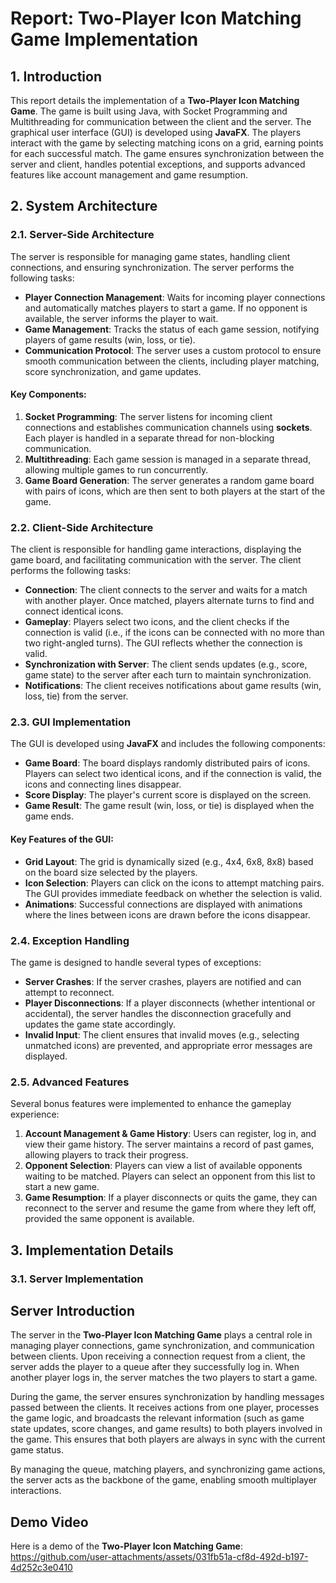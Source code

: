 # Report: Two-Player Icon Matching Game Implementation

## 1. Introduction

This report details the implementation of a **Two-Player Icon Matching Game**. The game is built using Java, with Socket Programming and Multithreading for communication between the client and the server. The graphical user interface (GUI) is developed using **JavaFX**. The players interact with the game by selecting matching icons on a grid, earning points for each successful match. The game ensures synchronization between the server and client, handles potential exceptions, and supports advanced features like account management and game resumption.

## 2. System Architecture

### 2.1. Server-Side Architecture

The server is responsible for managing game states, handling client connections, and ensuring synchronization. The server performs the following tasks:
- **Player Connection Management**: Waits for incoming player connections and automatically matches players to start a game. If no opponent is available, the server informs the player to wait.
- **Game Management**: Tracks the status of each game session, notifying players of game results (win, loss, or tie).
- **Communication Protocol**: The server uses a custom protocol to ensure smooth communication between the clients, including player matching, score synchronization, and game updates.

#### Key Components:
1. **Socket Programming**: The server listens for incoming client connections and establishes communication channels using **sockets**. Each player is handled in a separate thread for non-blocking communication.
2. **Multithreading**: Each game session is managed in a separate thread, allowing multiple games to run concurrently.
3. **Game Board Generation**: The server generates a random game board with pairs of icons, which are then sent to both players at the start of the game.

### 2.2. Client-Side Architecture

The client is responsible for handling game interactions, displaying the game board, and facilitating communication with the server. The client performs the following tasks:
- **Connection**: The client connects to the server and waits for a match with another player. Once matched, players alternate turns to find and connect identical icons.
- **Gameplay**: Players select two icons, and the client checks if the connection is valid (i.e., if the icons can be connected with no more than two right-angled turns). The GUI reflects whether the connection is valid.
- **Synchronization with Server**: The client sends updates (e.g., score, game state) to the server after each turn to maintain synchronization.
- **Notifications**: The client receives notifications about game results (win, loss, tie) from the server.

### 2.3. GUI Implementation

The GUI is developed using **JavaFX** and includes the following components:
- **Game Board**: The board displays randomly distributed pairs of icons. Players can select two identical icons, and if the connection is valid, the icons and connecting lines disappear.
- **Score Display**: The player's current score is displayed on the screen.
- **Game Result**: The game result (win, loss, or tie) is displayed when the game ends.

#### Key Features of the GUI:
- **Grid Layout**: The grid is dynamically sized (e.g., 4x4, 6x8, 8x8) based on the board size selected by the players.
- **Icon Selection**: Players can click on the icons to attempt matching pairs. The GUI provides immediate feedback on whether the selection is valid.
- **Animations**: Successful connections are displayed with animations where the lines between icons are drawn before the icons disappear.

### 2.4. Exception Handling

The game is designed to handle several types of exceptions:
- **Server Crashes**: If the server crashes, players are notified and can attempt to reconnect.
- **Player Disconnections**: If a player disconnects (whether intentional or accidental), the server handles the disconnection gracefully and updates the game state accordingly.
- **Invalid Input**: The client ensures that invalid moves (e.g., selecting unmatched icons) are prevented, and appropriate error messages are displayed.

### 2.5. Advanced Features

Several bonus features were implemented to enhance the gameplay experience:
1. **Account Management & Game History**: Users can register, log in, and view their game history. The server maintains a record of past games, allowing players to track their progress.
2. **Opponent Selection**: Players can view a list of available opponents waiting to be matched. Players can select an opponent from this list to start a new game.
3. **Game Resumption**: If a player disconnects or quits the game, they can reconnect to the server and resume the game from where they left off, provided the same opponent is available.

## 3. Implementation Details

### 3.1. Server Implementation

## Server Introduction

The server in the **Two-Player Icon Matching Game** plays a central role in managing player connections, game synchronization, and communication between clients. Upon receiving a connection request from a client, the server adds the player to a queue after they successfully log in. When another player logs in, the server matches the two players to start a game.

During the game, the server ensures synchronization by handling messages passed between the clients. It receives actions from one player, processes the game logic, and broadcasts the relevant information (such as game state updates, score changes, and game results) to both players involved in the game. This ensures that both players are always in sync with the current game status.

By managing the queue, matching players, and synchronizing game actions, the server acts as the backbone of the game, enabling smooth multiplayer interactions.

## Demo Video

Here is a demo of the **Two-Player Icon Matching Game**:
https://github.com/user-attachments/assets/031fb51a-cf8d-492d-b197-4d252c3e0410
